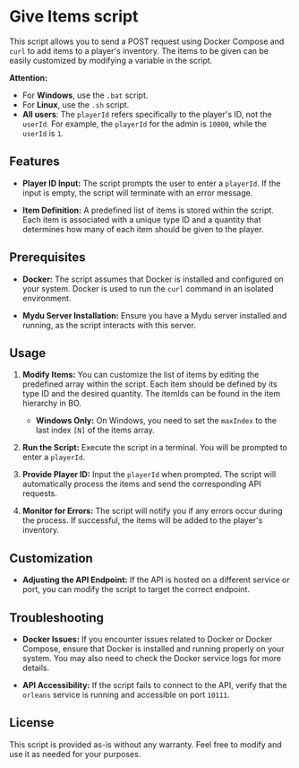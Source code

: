 # Give Items script

This script allows you to send a POST request using Docker Compose and `curl` to add items to a player's inventory. The items to be given can be easily customized by modifying a variable in the script.

**Attention:**
- For **Windows**, use the `.bat` script.
- For **Linux**, use the `.sh` script.
- **All users**: The `playerId` refers specifically to the player's ID, not the `userId`. For example, the `playerId` for the admin is `10000`, while the `userId` is `1`.

## Features

- **Player ID Input:** The script prompts the user to enter a `playerId`. If the input is empty, the script will terminate with an error message.

- **Item Definition:** A predefined list of items is stored within the script. Each item is associated with a unique type ID and a quantity that determines how many of each item should be given to the player.

## Prerequisites

- **Docker:** The script assumes that Docker is installed and configured on your system. Docker is used to run the `curl` command in an isolated environment.
  
- **Mydu Server Installation:** Ensure you have a Mydu server installed and running, as the script interacts with this server.

## Usage

1. **Modify Items:** You can customize the list of items by editing the predefined array within the script. Each item should be defined by its type ID and the desired quantity. The itemIds can be found in the item hierarchy in BO.
   - **Windows Only:** On Windows, you need to set the `maxIndex` to the last index `[N]` of the items array.

2. **Run the Script:** Execute the script in a terminal. You will be prompted to enter a `playerId`.

3. **Provide Player ID:** Input the `playerId` when prompted. The script will automatically process the items and send the corresponding API requests.

4. **Monitor for Errors:** The script will notify you if any errors occur during the process. If successful, the items will be added to the player's inventory.

## Customization

- **Adjusting the API Endpoint:** If the API is hosted on a different service or port, you can modify the script to target the correct endpoint.

## Troubleshooting

- **Docker Issues:** If you encounter issues related to Docker or Docker Compose, ensure that Docker is installed and running properly on your system. You may also need to check the Docker service logs for more details.

- **API Accessibility:** If the script fails to connect to the API, verify that the `orleans` service is running and accessible on port `10111`.

## License

This script is provided as-is without any warranty. Feel free to modify and use it as needed for your purposes.
